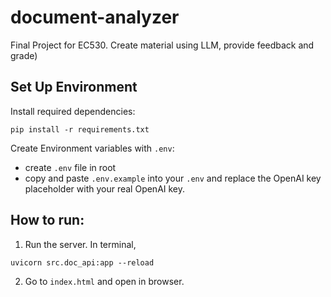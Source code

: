 # document-analyzer
Final Project for EC530. Create material using LLM, provide feedback and grade)


## Set Up Environment

Install required dependencies:

`pip install -r requirements.txt`

Create Environment variables with `.env`:
- create `.env` file in root
- copy and paste `.env.example` into your `.env` and replace the OpenAI key placeholder with your real OpenAI key.

## How to run:

1. Run the server. In terminal,

  `uvicorn src.doc_api:app --reload`

2. Go to `index.html` and open in browser.
   

